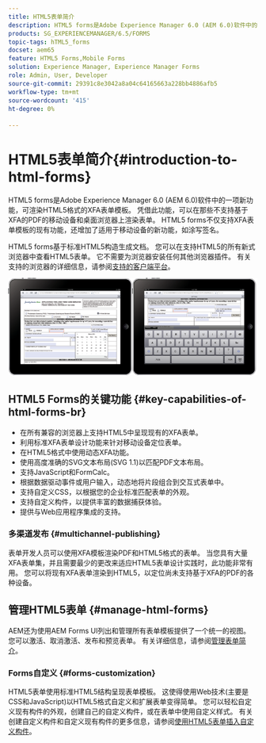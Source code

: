 ```yaml
---
title: HTML5表单简介
description: HTML5 forms是Adobe Experience Manager 6.0 (AEM 6.0)软件中的一项新功能，可渲染HTML5格式的XFA表单模板。
products: SG_EXPERIENCEMANAGER/6.5/FORMS
topic-tags: hTML5_forms
docset: aem65
feature: HTML5 Forms,Mobile Forms
solution: Experience Manager, Experience Manager Forms
role: Admin, User, Developer
source-git-commit: 29391c8e3042a8a04c64165663a228bb4886afb5
workflow-type: tm+mt
source-wordcount: '415'
ht-degree: 0%

---
```


# HTML5表单简介{#introduction-to-html-forms}

HTML5 forms是Adobe Experience Manager 6.0 (AEM 6.0)软件中的一项新功能，可渲染HTML5格式的XFA表单模板。 凭借此功能，可以在那些不支持基于XFA的PDF的移动设备和桌面浏览器上渲染表单。 HTML5 forms不仅支持XFA表单模板的现有功能，还增加了适用于移动设备的新功能，如涂写签名。

HTML5 forms基于标准HTML5构造生成文档。 您可以在支持HTML5的所有新式浏览器中查看HTML5表单。 它不需要为浏览器安装任何其他浏览器插件。 有关支持的浏览器的详细信息，请参阅[支持的客户端平台](https://adobe.com/go/learn_aemforms_supportedplatforms_63)。

![HTML5表单预览](do-not-localize/mobile_form_on_an_ipad_date_14.png)

## HTML5 Forms的关键功能 {#key-capabilities-of-html-forms-br}

* 在所有兼容的浏览器上支持HTML5中呈现现有的XFA表单。
* 利用标准XFA表单设计功能来针对移动设备定位表单。
* 在HTML5格式中使用动态XFA功能。
* 使用高度准确的SVG文本布局(SVG 1.1)以匹配PDF文本布局。
* 支持JavaScript和FormCalc。
* 根据数据驱动事件或用户输入，动态地将片段组合到交互式表单中。
* 支持自定义CSS，以根据您的企业标准匹配表单的外观。
* 支持自定义构件，以提供丰富的数据捕获体验。
* 提供与Web应用程序集成的支持。

### 多渠道发布 {#multichannel-publishing}

表单开发人员可以使用XFA模板渲染PDF和HTML5格式的表单。 当您具有大量XFA表单集，并且需要最少的更改来适应HTML5表单设计实践时，此功能非常有用。 您可以将现有XFA表单渲染到HTML5，以定位尚未支持基于XFA的PDF的各种设备。

## 管理HTML5表单 {#manage-html-forms}

AEM还为使用AEM Forms UI列出和管理所有表单模板提供了一个统一的视图。 您可以激活、取消激活、发布和预览表单。 有关详细信息，请参阅[管理表单简介](../../forms/using/introduction-managing-forms.md)。

### Forms自定义 {#forms-customization}

HTML5表单使用标准HTML5结构呈现表单模板。 这使得使用Web技术(主要是CSS和JavaScript)以HTML5格式自定义和扩展表单变得简单。 您可以轻松自定义现有构件的外观，创建自己的自定义构件，或在表单中使用自定义样式。 有关创建自定义构件和自定义现有构件的更多信息，请参阅[使用HTML5表单插入自定义构件](../../forms/using/custom-widgets.md)。
